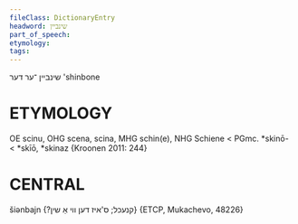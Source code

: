 ```yaml
---
fileClass: DictionaryEntry
headword: שינביין
part_of_speech: 
etymology: 
tags: 
---
```

שינביין
־ער
דער
'shinbone

ETYMOLOGY
===========
OE scinu, OHG scena, scina, MHG schin(e), NHG Schiene < PGmc. *skinō- < *skīō, *skinaz
{Kroonen 2011: 244}

CENTRAL
========

šiənbajn {?קנעכל; ס'איז דען ווי אַ שין} {ETCP, Mukachevo, 48226}

